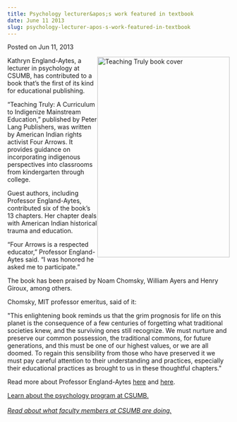```yaml
---
title: Psychology lecturer&apos;s work featured in textbook
date: June 11 2013
slug: psychology-lecturer-apos-s-work-featured-in-textbook
---
```





<span class="date">Posted on Jun 11, 2013    </span>
<p><img alt="Teaching Truly book cover" src="http://news.csumb.edu/sites/default/files/65/attachments/news/images/teaching_truly.jpg" style="float:right; width:300px; height:454px">Kathryn
England-Aytes, a lecturer in psychology at CSUMB, has contributed
to a book that&#x2019;s the first of its kind for educational
publishing.</img></p>
<p>&#x201C;Teaching Truly: A Curriculum to Indigenize Mainstream
Education,&#x201D; published by Peter Lang Publishers, was written by
American Indian rights activist Four Arrows. It provides guidance
on incorporating indigenous perspectives into classrooms from
kindergarten through college.</p>
<p>Guest authors, including Professor England-Aytes, contributed
six of the book&#x2019;s 13 chapters. Her chapter deals with American
Indian historical trauma and education.</p>
<p>&#x201C;Four Arrows is a respected educator,&#x201D; Professor England-Aytes
said. &#x201C;I was honored he asked me to participate.&#x201D;</p>
<p>The book has been praised by Noam Chomsky, William Ayers and
Henry Giroux, among others.</p>
<p>Chomsky, MIT professor emeritus, said of it:</p>
<p>&quot;This enlightening book reminds us that the grim prognosis for
life on this planet is the consequence of a few centuries of
forgetting what traditional societies knew, and the surviving ones
still recognize. We must nurture and preserve our common
possession, the traditional commons, for future generations, and
this must be one of our highest values, or we are all doomed. To
regain this sensibility from those who have preserved it we must
pay careful attention to their understanding and practices,
especially their educational practices as brought to us in these
thoughtful chapters.&quot;</p>
<p>Read more about Professor England-Aytes&#xA0;<a href="../../../../kathryn-england-aytes.html" rel="nofollow">here</a>
and <a href="http://sbgs.csumb.edu/faculty/kathryn-england-aytes" rel="nofollow">here</a>.</p>
<p><a href="http://sbgs.csumb.edu/psychology-major" rel="nofollow">Learn about the psychology program at CSUMB.</a><br>
<br>
<em><a href="../../../2012/nov/25/faculty-highlights.html" rel="nofollow">Read about what faculty members at CSUMB are
doing.</a></em><br>
<br>
&#xA0;</br></br></br></br></p>





